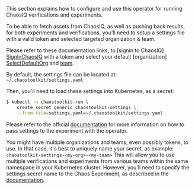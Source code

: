 This section explains how to configure and use this operator for running
ChaosIQ verifications and experiments.

To be able to fetch assets from ChaosIQ, as well as pushing back results,
for both experiments and verifications, you'll need to setup a settings file
with a valid token and selected targeted organization & team.

Please refer to these documentation links, to [signin to ChaosIQ]
[SignInChaosIQ] with a token and select your default [organization]
[SelectDefaultOrg] and [team][SelectDefaultTeam].

By default, the settings file can be located at:
`~/.chaostoolkit/settings.yaml`

Then, you'll need to load these settings into Kubernetes, as a secret:
```bash
$ kubectl -n chaostoolkit-run \
    create secret generic chaostoolkit-settings \
    --from-file=settings.yaml=~/.chaostoolkit/settings.yaml
```
Please refer to the official [documentation][PassSettingsAsSecret] for more
information on how to pass settings to the experiment with the operator.

You might have multiple organizations and teams, even possibly tokens, to use.
In that case, it's best to uniquely name your secret, as example:
`chaostoolkit-settings-<my-org>-<my-team>`
This will allow you to use multiple verifications and experiments from various
teams within the same namespace in your Kubernetes cluster. However, you'll
need to specify the settings secret name to the Chaos Experiment, as
described in the [documentation][PassSettingsAsSecret].

[SignInChaosIQ]: /getting-started/chaostoolkit-signin
[SelectDefaultOrg]: /organizations-and-teams/switching-organizations
[SelectDefaultTeam]: /organizations-and-teams/switching-teams
[PassSettingsAsSecret]: https://docs.chaostoolkit.org/deployment/k8s/operator/#pass-chaos-toolkit-settings-as-a-kubernetes-secret